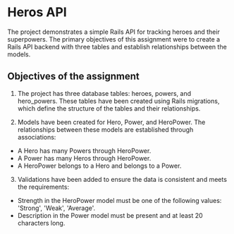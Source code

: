 # Heros API

The project demonstrates a simple Rails API for tracking heroes and their superpowers. The primary objectives of this assignment were to create a Rails API backend with three tables and establish relationships between the models.

## Objectives of the assignment

1. The project has three database tables: heroes, powers, and hero_powers. These tables have been created using Rails migrations, which define the structure of the tables and their relationships.

2. Models have been created for Hero, Power, and HeroPower. 
The relationships between these models are established through associations:

- A Hero has many Powers through HeroPower.
- A Power has many Heros through HeroPower.
- A HeroPower belongs to a Hero and belongs to a Power.

3. Validations have been added to ensure the data is consistent and meets the requirements:
- Strength in the HeroPower model must be one of the following values: 'Strong', 'Weak', 'Average'.
- Description in the Power model must be present and at least 20 characters long.
